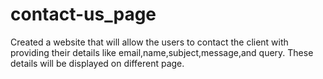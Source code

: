 # contact-us_page
Created a website that will allow the users to contact the client with providing their details like email,name,subject,message,and query. These details will be displayed on different page.
